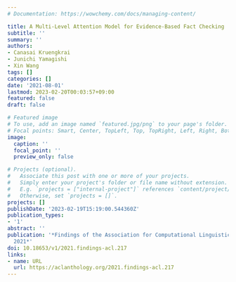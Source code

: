 ```yaml
---
# Documentation: https://wowchemy.com/docs/managing-content/

title: A Multi-Level Attention Model for Evidence-Based Fact Checking
subtitle: ''
summary: ''
authors:
- Canasai Kruengkrai
- Junichi Yamagishi
- Xin Wang
tags: []
categories: []
date: '2021-08-01'
lastmod: 2023-02-20T00:03:57+09:00
featured: false
draft: false

# Featured image
# To use, add an image named `featured.jpg/png` to your page's folder.
# Focal points: Smart, Center, TopLeft, Top, TopRight, Left, Right, BottomLeft, Bottom, BottomRight.
image:
  caption: ''
  focal_point: ''
  preview_only: false

# Projects (optional).
#   Associate this post with one or more of your projects.
#   Simply enter your project's folder or file name without extension.
#   E.g. `projects = ["internal-project"]` references `content/project/deep-learning/index.md`.
#   Otherwise, set `projects = []`.
projects: []
publishDate: '2023-02-19T15:19:00.544360Z'
publication_types:
- '1'
abstract: ''
publication: '*Findings of the Association for Computational Linguistics: ACL-IJCNLP
  2021*'
doi: 10.18653/v1/2021.findings-acl.217
links:
- name: URL
  url: https://aclanthology.org/2021.findings-acl.217
---
```

